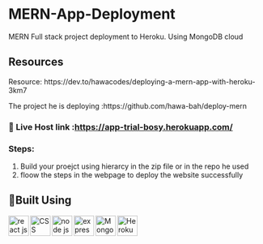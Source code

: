 # MERN-App-Deployment
MERN Full stack project deployment to Heroku. Using MongoDB cloud

## Resources
<p>Resource: https://dev.to/hawacodes/deploying-a-mern-app-with-heroku-3km7</p>
<p>The project he is deploying :https://github.com/hawa-bah/deploy-mern</p>

### 🔴 Live Host link :https://app-trial-bosy.herokuapp.com/

### Steps:
<ol>
<li>Build your proejct using hierarcy in the zip file or in the repo he used</li>
<li>floow the steps in the  webpage to deploy the website successfully</li>
</ol>


## 🔨Built Using
<img height="40" align="left" alt="react js" src="https://cdn0.iconfinder.com/data/icons/logos-brands-in-colors/128/react-1024.png"/>
<img height="40" align="left" alt="CSS" src="https://upload.wikimedia.org/wikipedia/commons/thumb/d/d5/CSS3_logo_and_wordmark.svg/1200px-CSS3_logo_and_wordmark.svg.png"/>
<img height="40" align="left" alt="node js" src="https://upload.wikimedia.org/wikipedia/commons/thumb/d/d9/Node.js_logo.svg/590px-Node.js_logo.svg.png"/>
<img height="40" align="left" alt="express js" src="https://miro.medium.com/max/1400/1*i2fRBk3GsYLeUk_Rh7AzHw.png"/>
<img height="40" align="left" alt="Mongo DB" src="https://upload.wikimedia.org/wikipedia/commons/thumb/9/93/MongoDB_Logo.svg/2560px-MongoDB_Logo.svg.png"/>
<img height="40" align="left" alt="Heroku" src="https://upload.wikimedia.org/wikipedia/commons/thumb/e/ec/Heroku_logo.svg/2560px-Heroku_logo.svg.png"/>
